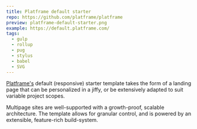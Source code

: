 ```yaml
---
title: Platframe default starter
repo: https://github.com/platframe/platframe
preview: platframe-default-starter.png
example: https://default.platframe.com/
tags:
  - gulp
  - rollup
  - pug
  - stylus
  - babel
  - SVG
---
```


[Platframe's](https://platframe.com) default (responsive) starter template takes the form of a landing page that can be personalized in a jiffy, or be extensively adapted to suit variable project scopes.  

Multipage sites are well-supported with a growth-proof, scalable architecture. The template allows for granular control, and is powered by an extensible, feature-rich build-system.
